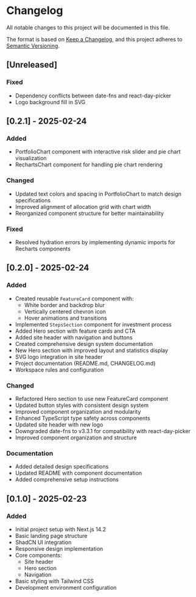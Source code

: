 # Changelog

All notable changes to this project will be documented in this file.

The format is based on [Keep a Changelog](https://keepachangelog.com/en/1.0.0/),
and this project adheres to [Semantic Versioning](https://semver.org/spec/v2.0.0.html).

## [Unreleased]

### Fixed
- Dependency conflicts between date-fns and react-day-picker
- Logo background fill in SVG

## [0.2.1] - 2025-02-24

### Added
- PortfolioChart component with interactive risk slider and pie chart visualization
- RechartsChart component for handling pie chart rendering

### Changed
- Updated text colors and spacing in PortfolioChart to match design specifications
- Improved alignment of allocation grid with chart width
- Reorganized component structure for better maintainability

### Fixed
- Resolved hydration errors by implementing dynamic imports for Recharts components

## [0.2.0] - 2025-02-24

### Added
- Created reusable `FeatureCard` component with:
  - White border and backdrop blur
  - Vertically centered chevron icon
  - Hover animations and transitions
- Implemented `StepsSection` component for investment process
- Added Hero section with feature cards and CTA
- Added site header with navigation and buttons
- Created comprehensive design system documentation
- New Hero section with improved layout and statistics display
- SVG logo integration in site header
- Project documentation (README.md, CHANGELOG.md)
- Workspace rules and configuration

### Changed
- Refactored Hero section to use new FeatureCard component
- Updated button styles with consistent design system
- Improved component organization and modularity
- Enhanced TypeScript type safety across components
- Updated site header with new logo
- Downgraded date-fns to v3.3.1 for compatibility with react-day-picker
- Improved component organization and structure

### Documentation
- Added detailed design specifications
- Updated README with component documentation
- Added comprehensive setup instructions

## [0.1.0] - 2025-02-23

### Added
- Initial project setup with Next.js 14.2
- Basic landing page structure
- ShadCN UI integration
- Responsive design implementation
- Core components:
  - Site header
  - Hero section
  - Navigation
- Basic styling with Tailwind CSS
- Development environment configuration
